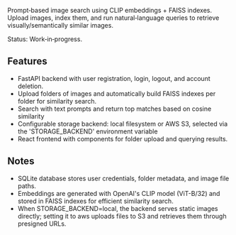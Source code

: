 Prompt‑based image search using CLIP embeddings + FAISS indexes. Upload images, index them, and run natural‑language queries to retrieve visually/semantically similar images.

Status: Work‑in‑progress.

## Features
- FastAPI backend with user registration, login, logout, and account deletion.
- Upload folders of images and automatically build FAISS indexes per folder for similarity search.
- Search with text prompts and return top matches based on cosine similarity
- Configurable storage backend: local filesystem or AWS S3, selected via the 'STORAGE_BACKEND' environment variable​ 
- React frontend with components for folder upload and querying results.

## Notes
- SQLite database stores user credentials, folder metadata, and image file paths.
- Embeddings are generated with OpenAI's CLIP model (ViT-B/32) and stored in FAISS indexes for efficient similarity search.
- When STORAGE_BACKEND=local, the backend serves static images directly; setting it to aws uploads files to S3 and retrieves them through presigned URLs.